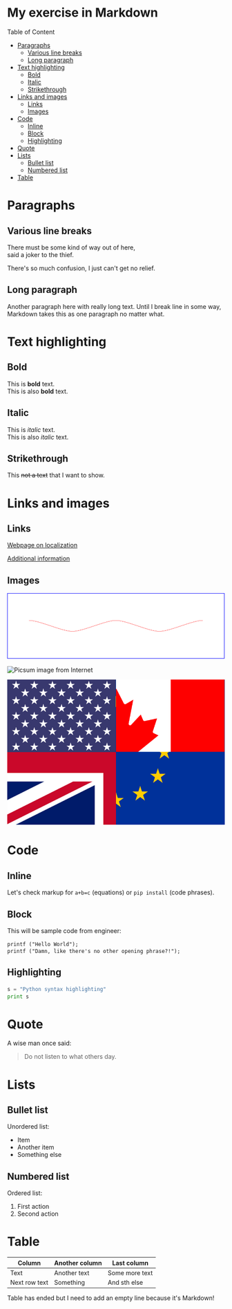 <!-- Example of title -->
# My exercise in Markdown<!-- omit in toc -->

<!-- Here comes the table of content -->
Table of Content

- [Paragraphs](#paragraphs)
  - [Various line breaks](#various-line-breaks)
  - [Long paragraph](#long-paragraph)
- [Text highlighting](#text-highlighting)
  - [Bold](#bold)
  - [Italic](#italic)
  - [Strikethrough](#strikethrough)
- [Links and images](#links-and-images)
  - [Links](#links)
  - [Images](#images)
- [Code](#code)
  - [Inline](#inline)
  - [Block](#block)
  - [Highlighting](#highlighting)
- [Quote](#quote)
- [Lists](#lists)
  - [Bullet list](#bullet-list)
  - [Numbered list](#numbered-list)
- [Table](#table)

# Paragraphs

## Various line breaks

<!-- Example of paragraph of text with line break -->
There must be some kind of way out of here,  
said a joker to the thief. 

There's so much confusion, I just can't get no relief.

## Long paragraph

<!-- Example of another paragraph -->
Another paragraph here with really long text. Until I break line in some way, Markdown takes this as one paragraph no matter what.

# Text highlighting

## Bold

<!-- Example of bold -->
This is **bold** text.  
This is also __bold__ text.

## Italic

<!-- Example of italic  -->
This is *italic* text.  
This is also _italic_ text.

## Strikethrough

<!-- Example of strikethough  -->
This ~~not a text~~ that I want to show.

<!-- Example of headers -->

# Links and images

## Links

<!-- Example of external link -->

[Webpage on localization](https://localization.pl/)

<!-- Example of link to another file -->

[Additional information](Reference.md)

## Images

<!-- Example of an image from local file -->

![SVG image](./images/image_with_text_eng.svg)

<!-- Example of an image from remote file -->

![Picsum image from Internet](https://picsum.photos/200/300?grayscale)

<!-- Example of an image with hover text -->

![PNG image](./images/inglisz.jpg "This flag does not exist")

# Code

## Inline

<!-- Example of equation or inline code -->

Let's check markup for `a+b=c` (equations) or `pip install` (code phrases).

## Block

<!-- Example of a block of code -->
This will be sample code from engineer:
```
printf ("Hello World");
printf ("Damn, like there's no other opening phrase?!");
```
## Highlighting

<!-- Example of code highlighting -->
```python
s = "Python syntax highlighting"
print s
```

# Quote

<!-- Example of quote -->
A wise man once said:
> Do not listen to what others day.

# Lists

## Bullet list

<!-- Example of bullet list -->
Unordered list:
* Item
* Another item
* Something else

## Numbered list

<!-- Example of numbered list -->
Ordered list:
1. First action
2. Second action

# Table

<!-- Example of table -->

| Column        | Another column | Last column    |
| ------------- | -------------- | -------------- |
| Text          | Another text   | Some more text |
| Next row text | Something      | And sth else   |

Table has ended but I need to add an empty line because it's Markdown!

<!-- Above: a paragraph after a table -->
